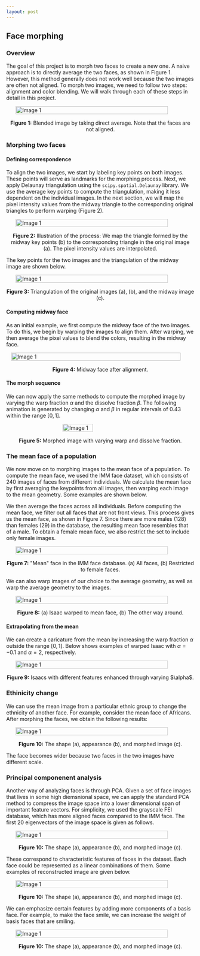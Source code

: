 ```yaml
---
layout: post
---
```


## Face morphing

### Overview

The goal of this project is to morph two faces to create a new one. A naive approach is to directly average the two faces, as shown in Figure 1. However, this method generally does not work well because the two images are often not aligned. To morph two images, we need to follow two steps: alignment and color blending. We will walk through each of these steps in detail in this project.

<div style="display: flex; justify-content: center;">   
   <img src="{{ site.baseurl }}/assets/proj3_images/naive_align.png" alt="Image 1" style="width: 90%; height: auto;"> 
</div> 
<p style="text-align: center; margin-top: 15px;"><strong>Figure 1:</strong> Blended image by taking direct average. Note that the faces are not aligned.</p>

### Morphing two faces

#### Defining correspondence

To align the two images, we start by labeling key points on both images. These points will serve as landmarks for the morphing process. Next, we apply Delaunay triangulation using the `scipy.spatial.Delaunay` library. We use the average key points to compute the triangulation, making it less dependent on the individual images. In the next section, we will map the pixel intensity values from the midway triangle to the corresponding original triangles to perform warping (Figure 2).

<div style="display: flex; justify-content: center;">   
   <img src="{{ site.baseurl }}/assets/proj3_images/example.png" alt="Image 1" style="width: 90%; height: auto;"> 
</div> 
<p style="text-align: center; margin-top: 15px;"><strong>Figure 2:</strong> Illustration of the process: We map the triangle formed by the midway key points (b) to the corresponding triangle in the original image (a). The pixel intensity values are interpolated.</p>

The key points for the two images and the triangulation of the midway image are shown below.

<div style="display: flex; justify-content: center;">   
   <img src="{{ site.baseurl }}/assets/proj3_images/triangles.png" alt="Image 1" style="width: 90%; height: auto;"> 
</div> 
<p style="text-align: center; margin-top: 15px;"><strong>Figure 3:</strong> Triangulation of the original images (a), (b), and the midway image (c).</p>

#### Computing midway face

As an initial example, we first compute the midway face of the two images. To do this, we begin by warping the images to align them. After warping, we then average the pixel values to blend the colors, resulting in the midway face.

<div style="display: flex; justify-content: center;">   
   <img src="{{ site.baseurl }}/assets/proj3_images/midway.png" alt="Image 1" style="width: 95%; height: auto;"> 
</div> 
<p style="text-align: center; margin-top: 15px;"><strong>Figure 4:</strong> Midway face after alignment.</p>

#### The morph sequence

We can now apply the same methods to compute the morphed image by varying the warp fraction $\alpha$ and the dissolve fraction $\beta$. The following animation is generated by changing $\alpha$ and $\beta$ in regular intervals of $0.43$ within the range $[0,1]$.

<div style="display: flex; justify-content: center;">   
   <img src="{{ site.baseurl }}/assets/proj3_images/isaac_vincent_warped_dissolved.gif" alt="Image 1" style="width: 40%; height: auto;"> 
</div> 
<p style="text-align: center; margin-top: 15px;"><strong>Figure 5:</strong> Morphed image with varying warp and dissolve fraction.</p>

### The mean face of a population

We now move on to morphing images to the mean face of a population. To compute the mean face, we used the IMM face dataset, which consists of 240 images of faces from different individuals. We calculate the mean face by first averaging the keypoints from all images, then warping each image to the mean geometry. Some examples are shown below.



We then average the faces across all individuals. Before computing the mean face, we filter out all faces that are not front views. This process gives us the mean face, as shown in Figure 7. Since there are more males (128) than females (29) in the database, the resulting mean face resembles that of a male. To obtain a female mean face, we also restrict the set to include only female images.

<div style="display: flex; justify-content: center;">   
   <img src="{{ site.baseurl }}/assets/proj3_images/mean_face.png" alt="Image 1" style="width: 90%; height: auto;"> 
</div> 
<p style="text-align: center; margin-top: 15px;"><strong>Figure 7:</strong> "Mean" face in the IMM face database. (a) All faces, (b) Restricted to female faces.</p>

We can also warp images of our choice to the average geometry, as well as warp the average geometry to the images.

<div style="display: flex; justify-content: center;">   
   <img src="{{ site.baseurl }}/assets/proj3_images/two_way_warp.png" alt="Image 1" style="width: 90%; height: auto;"> 
</div> 
<p style="text-align: center; margin-top: 15px;"><strong>Figure 8:</strong> (a) Isaac warped to mean face, (b) The other way around.</p>

#### Extrapolating from the mean

We can create a caricature from the mean by increasing the warp fraction $\alpha$ outside the range $[0,1]$. Below shows examples of warped Isaac with $\alpha=-0.1$ and $\alpha=2$, respectively. 

<div style="display: flex; justify-content: center;">   
   <img src="{{ site.baseurl }}/assets/proj3_images/caricature.png" alt="Image 1" style="width: 90%; height: auto;"> 
</div> 
<p style="text-align: center; margin-top: 15px;"><strong>Figure 9:</strong> Isaacs with different features enhanced through varying $\alpha$.</p>

### Ethinicity change

We can use the mean image from a particular ethnic group to change the ethnicity of another face. For example, consider the mean face of Africans. After morphing the faces, we obtain the following results:

<div style="display: flex; justify-content: center;">   
   <img src="{{ site.baseurl }}/assets/proj3_images/ethnic.png" alt="Image 1" style="width: 90%; height: auto;"> 
</div> 
<p style="text-align: center; margin-top: 15px;"><strong>Figure 10:</strong> The shape (a), appearance (b), and morphed image (c).</p>

The face becomes wider because two faces in the two images have different scale.

### Principal componenent analysis

Another way of analyzing faces is through PCA. Given a set of face images that lives in some high diemsnional space, we can apply the standard PCA method to compress the image space into a lower dimensional span of important feature vectors. For simplicity, we used the grayscale FEI database, which has more aligned faces compared to the IMM face. The first 20 eigenvectors of the image space is given as follows.

<div style="display: flex; justify-content: center;">   
   <img src="{{ site.baseurl }}/assets/proj3_images/basis.png" alt="Image 1" style="width: 90%; height: auto;"> 
</div> 
<p style="text-align: center; margin-top: 15px;"><strong>Figure 10:</strong> The shape (a), appearance (b), and morphed image (c).</p>

These correspond to characteristic features of faces in the dataset. Each face could be represented as a linear combinations of them. Some examples of reconstructed image are given below.

<div style="display: flex; justify-content: center;">   
   <img src="{{ site.baseurl }}/assets/proj3_images/reconstruction.png" alt="Image 1" style="width: 90%; height: auto;"> 
</div> 
<p style="text-align: center; margin-top: 15px;"><strong>Figure 10:</strong> The shape (a), appearance (b), and morphed image (c).</p>

We can emphasize certain features by adding more components of a basis face. For example, to make the face smile, we can increase the weight of basis faces that are smiling. 

<div style="display: flex; justify-content: center;">   
   <img src="{{ site.baseurl }}/assets/proj3_images/morph.png" alt="Image 1" style="width: 90%; height: auto;"> 
</div> 
<p style="text-align: center; margin-top: 15px;"><strong>Figure 10:</strong> The shape (a), appearance (b), and morphed image (c).</p>




